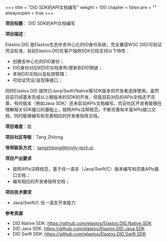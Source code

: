 +++
title = "DID SDK的API文档编写"
weight = 100
chapter = false
pre = ""
alwaysopen = true
+++

**项目标题**： DID SDK的API文档编写

**项目描述**：

Elastos DID 是Elastos生态中去中心化的ID身份系统，完全兼容W3C DID/可验证凭证标准，目前Elastos DID在客户端侧SDK已经支持以下特性：

- 创建去中心化的DID身份；
- DID身份对应的DID文档发布/更新到DID侧链；
- 本地DID文档以及私钥管理；
- 可验证凭证/呈现等接口；

同时Elastos DID 提供已Java/Swift/Native等SDK版本供开发者选择使用。虽然目前已经基本完成以上眼版本的SDK的开发，但是目前对应的APIs文档还不完善，有的版本（例如Java SDK）还未启动APIs文档编写。欢迎社区开发者能够在理解相关SDK接口的基础上，按照APIs注释规范，不断完善和丰富APIs接口文档，同时能够编写和完善相应的开发者指导文档。

**项目难度**：低

**项目社区导致**：Tang Zhilong

**导师联系方式**： tangzhilong@trinity-tech.io

**项目产出要求**

- 按照APIs注释规范，基于任一语言（Java/Swift/C）版本编写和完善APIs接口文档；
- 编写相应的开发者指导文档；

**项目技术要求**

- Java/Swift/C 任一语言开发能力

**参考资源**

- DID Native SDK: https://github.com/elastos/Elastos.DID.Native.SDK
- DID Java SDK: https://github.com/elastos/Elastos.DID.Java.SDK
- DID Swift SDK: https://github.com/elastos/Elastos.DID.Swift.SDK